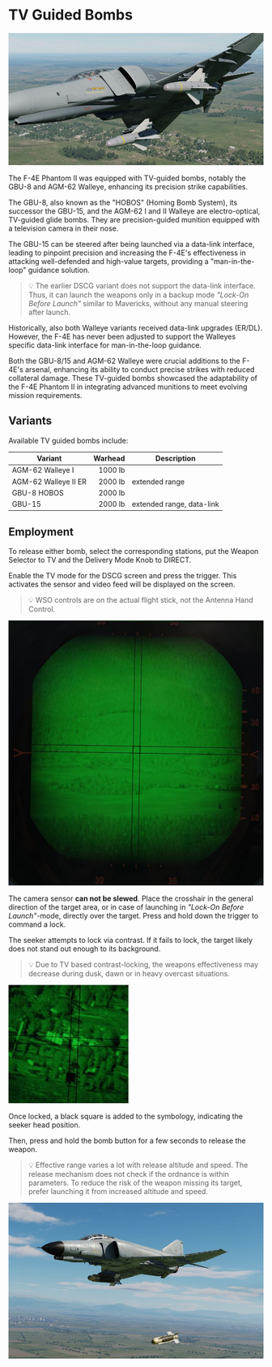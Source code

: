 # TV Guided Bombs

![Phantom loaded with two Walleyes](../../../img/walleyes_loaded.jpg)

The F-4E Phantom II was equipped with TV-guided bombs, notably the GBU-8 and
AGM-62 Walleye, enhancing its precision strike capabilities.

The GBU-8, also known as the "HOBOS" (Homing Bomb System), its successor the
GBU-15, and the AGM-62 I and II Walleye are electro-optical, TV-guided glide
bombs. They are precision-guided munition equipped with a television camera in
their nose.

The GBU-15 can be steered after being launched via a data-link interface,
leading to pinpoint precision and increasing the F-4E's effectiveness in
attacking well-defended and high-value targets, providing a "man-in-the-loop"
guidance solution.

> 💡 The earlier DSCG variant does not support the data-link interface. Thus, it
> can launch the weapons only in a backup mode _"Lock-On Before Launch"_ similar
> to Mavericks, without any manual steering after launch.

Historically, also both Walleye variants received data-link upgrades (ER/DL).
However, the F-4E has never been adjusted to support the Walleyes specific
data-link interface for man-in-the-loop guidance.

Both the GBU-8/15 and AGM-62 Walleye were crucial additions to the F-4E's
arsenal, enhancing its ability to conduct precise strikes with reduced
collateral damage. These TV-guided bombs showcased the adaptability of the F-4E
Phantom II in integrating advanced munitions to meet evolving mission
requirements.

## Variants

Available TV guided bombs include:

| Variant              | Warhead | Description               |
| -------------------- | ------: | ------------------------- |
| AGM-62 Walleye I     | 1000 lb |                           |
| AGM-62 Walleye II ER | 2000 lb | extended range            |
| GBU-8 HOBOS          | 2000 lb |                           |
| GBU-15               | 2000 lb | extended range, data-link |

## Employment

To release either bomb, select the corresponding stations, put the Weapon
Selector to TV and the Delivery Mode Knob to DIRECT.

Enable the TV mode for the DSCG screen and press the trigger. This activates the
sensor and video feed will be displayed on the screen.

> 💡 WSO controls are on the actual flight stick, not the Antenna Hand Control.

![HOBOS Screen Symbology](../../../img/hobos_screen_symbology.jpg)

The camera sensor **can not be slewed**. Place the crosshair in the general
direction of the target area, or in case of launching in _"Lock-On Before
Launch"_-mode, directly over the target. Press and hold down the trigger to
command a lock.

The seeker attempts to lock via contrast. If it fails to lock, the target likely
does not stand out enough to its background.

> 💡 Due to TV based contrast-locking, the weapons effectiveness may decrease
> during dusk, dawn or in heavy overcast situations.

![HOBOS Release](../../../img/walleye_seeker_symbology.jpg)

Once locked, a black square is added to the symbology, indicating the seeker
head position.

Then, press and hold the bomb button for a few seconds to release the weapon.

> 💡 Effective range varies a lot with release altitude and speed. The release mechanism does not
> check if the ordnance is within parameters. To reduce the risk of the weapon missing its target,
> prefer launching it from increased altitude and speed.

![HOBOS Release](../../../img/hobos_release.jpg)

